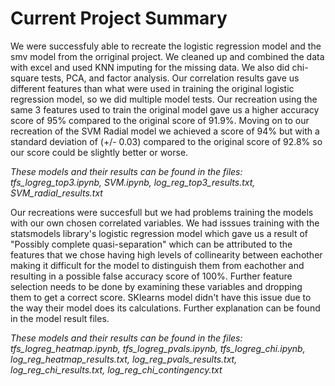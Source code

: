 # Current Project Summary

We were successfuly able to recreate the logistic regression model and the smv model from the orriginal project. We cleaned up and combined the data with excel and used KNN imputing for the missing data. We also did chi-square tests, PCA, and factor analysis. Our correlation results gave us different features than what were used in training the original logistic regression model, so we did multiple model tests.
 Our recreation using the same 3 features used to train the original model gave us a higher accuracy score of 95% compared to the original score of 91.9%. Moving on to our recreation of the SVM Radial model we achieved a score of 94% but with a standard deviation of (+/- 0.03) compared to the original score of 92.8% so our score could be slightly better or worse.

 _These models and their results can be found in the files: tfs_logreg_top3.ipynb, SVM.ipynb, log_reg_top3_results.txt, SVM_radial_results.txt_

Our recreations were succesfull but we had problems training the models with our own chosen correlated variables. We had isssues training with the statsmodels library's logistic regression model which gave us a result of "Possibly complete quasi-separation" which can be attributed to the features that we chose having high levels of collinearity between eachother making it difficult for the model to distinguish them from eachother and resulting in a possible false accuracy score of 100%. Further feature selection needs to be done by examining these variables and dropping them to get a correct score. SKlearns model didn't have this issue due to the way their model does its calculations. Further explanation can be found in the model result files.

 _These models and their results can be found in the files: tfs_logreg_heatmap.ipynb, tfs_logreg_pvals.ipynb, tfs_logreg_chi.ipynb, log_reg_heatmap_results.txt, log_reg_pvals_results.txt, log_reg_chi_results.txt, log_reg_chi_contingency.txt_